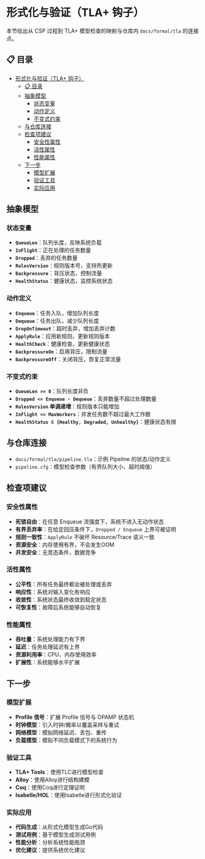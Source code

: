 # 形式化与验证（TLA+ 钩子）

本节给出从 CSP 过程到 TLA+ 模型检查的映射与仓库内 `docs/formal/tla` 的连接点。

## 📋 目录

- [形式化与验证（TLA+ 钩子）](#形式化与验证tla-钩子)
  - [📋 目录](#-目录)
  - [抽象模型](#抽象模型)
    - [状态变量](#状态变量)
    - [动作定义](#动作定义)
    - [不变式约束](#不变式约束)
  - [与仓库连接](#与仓库连接)
  - [检查项建议](#检查项建议)
    - [安全性属性](#安全性属性)
    - [活性属性](#活性属性)
    - [性能属性](#性能属性)
  - [下一步](#下一步)
    - [模型扩展](#模型扩展)
    - [验证工具](#验证工具)
    - [实际应用](#实际应用)

## 抽象模型

### 状态变量

- **`QueueLen`**：队列长度，反映系统负载
- **`InFlight`**：正在处理的任务数量
- **`Dropped`**：丢弃的任务数量
- **`RulesVersion`**：规则版本号，支持热更新
- **`Backpressure`**：背压状态，控制流量
- **`HealthStatus`**：健康状态，监控系统状态

### 动作定义

- **`Enqueue`**：任务入队，增加队列长度
- **`Dequeue`**：任务出队，减少队列长度
- **`DropOnTimeout`**：超时丢弃，增加丢弃计数
- **`ApplyRule`**：应用新规则，更新规则版本
- **`HealthCheck`**：健康检查，更新健康状态
- **`BackpressureOn`**：启用背压，限制流量
- **`BackpressureOff`**：关闭背压，恢复正常流量

### 不变式约束

- **`QueueLen >= 0`**：队列长度非负
- **`Dropped <= Enqueue - Dequeue`**：丢弃数量不超过处理数量
- **`RulesVersion` 单调递增**：规则版本只能增加
- **`InFlight <= MaxWorkers`**：并发任务数不超过最大工作数
- **`HealthStatus ∈ {Healthy, Degraded, Unhealthy}`**：健康状态有限

## 与仓库连接

- `docs/formal/tla/pipeline.tla`：示例 Pipeline 的状态/动作定义
- `pipeline.cfg`：模型检查参数（有界队列大小、超时阈值）

## 检查项建议

### 安全性属性

- **死锁自由**：在任意 Enqueue 流强度下，系统不进入无动作状态
- **有界丢弃率**：在给定回压条件下，`Dropped / Enqueue` 上界可被证明
- **规则一致性**：`ApplyRule` 不破坏 Resource/Trace 语义一致
- **资源安全**：内存使用有界，不会发生OOM
- **并发安全**：无竞态条件，数据竞争

### 活性属性

- **公平性**：所有任务最终都会被处理或丢弃
- **响应性**：系统对输入变化有响应
- **收敛性**：系统状态最终收敛到稳定状态
- **可恢复性**：故障后系统能够自动恢复

### 性能属性

- **吞吐量**：系统处理能力有下界
- **延迟**：任务处理延迟有上界
- **资源利用率**：CPU、内存使用效率
- **扩展性**：系统能够水平扩展

## 下一步

### 模型扩展

- **Profile 信号**：扩展 Profile 信号与 OPAMP 状态机
- **时钟模型**：引入时钟/概率以覆盖采样与重试
- **网络模型**：模拟网络延迟、丢包、重传
- **负载模型**：模拟不同负载模式下的系统行为

### 验证工具

- **TLA+ Tools**：使用TLC进行模型检查
- **Alloy**：使用Alloy进行结构建模
- **Coq**：使用Coq进行定理证明
- **Isabelle/HOL**：使用Isabelle进行形式化验证

### 实际应用

- **代码生成**：从形式化模型生成Go代码
- **测试用例**：基于模型生成测试用例
- **性能分析**：分析系统性能瓶颈
- **优化建议**：提供系统优化建议
